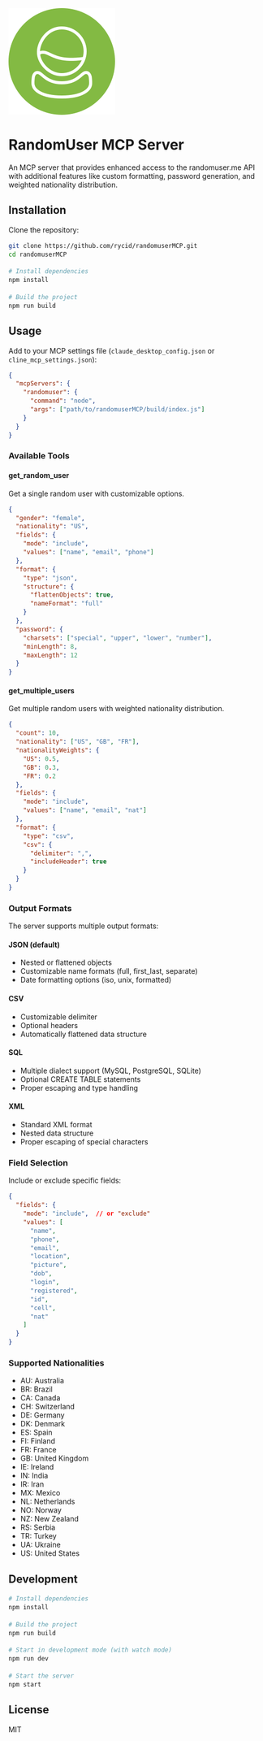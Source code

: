 ![RandomUser MCP Server Logo](./assets/randomUserLogoRemake.svg)


# RandomUser MCP Server

An MCP server that provides enhanced access to the randomuser.me API with additional features like custom formatting, password generation, and weighted nationality distribution.

## Installation

Clone the repository:
```bash
git clone https://github.com/rycid/randomuserMCP.git
cd randomuserMCP

# Install dependencies
npm install

# Build the project
npm run build
```

## Usage

Add to your MCP settings file (`claude_desktop_config.json` or `cline_mcp_settings.json`):

```json
{
  "mcpServers": {
    "randomuser": {
      "command": "node",
      "args": ["path/to/randomuserMCP/build/index.js"]
    }
  }
}
```

### Available Tools

#### get_random_user

Get a single random user with customizable options.

```json
{
  "gender": "female",
  "nationality": "US",
  "fields": {
    "mode": "include",
    "values": ["name", "email", "phone"]
  },
  "format": {
    "type": "json",
    "structure": {
      "flattenObjects": true,
      "nameFormat": "full"
    }
  },
  "password": {
    "charsets": ["special", "upper", "lower", "number"],
    "minLength": 8,
    "maxLength": 12
  }
}
```

#### get_multiple_users

Get multiple random users with weighted nationality distribution.

```json
{
  "count": 10,
  "nationality": ["US", "GB", "FR"],
  "nationalityWeights": {
    "US": 0.5,
    "GB": 0.3,
    "FR": 0.2
  },
  "fields": {
    "mode": "include",
    "values": ["name", "email", "nat"]
  },
  "format": {
    "type": "csv",
    "csv": {
      "delimiter": ",",
      "includeHeader": true
    }
  }
}
```

### Output Formats

The server supports multiple output formats:

#### JSON (default)
- Nested or flattened objects
- Customizable name formats (full, first_last, separate)
- Date formatting options (iso, unix, formatted)

#### CSV
- Customizable delimiter
- Optional headers
- Automatically flattened data structure

#### SQL
- Multiple dialect support (MySQL, PostgreSQL, SQLite)
- Optional CREATE TABLE statements
- Proper escaping and type handling

#### XML
- Standard XML format
- Nested data structure
- Proper escaping of special characters

### Field Selection

Include or exclude specific fields:

```json
{
  "fields": {
    "mode": "include",  // or "exclude"
    "values": [
      "name",
      "phone",
      "email",
      "location",
      "picture",
      "dob",
      "login",
      "registered",
      "id",
      "cell",
      "nat"
    ]
  }
}
```

### Supported Nationalities

- AU: Australia
- BR: Brazil
- CA: Canada
- CH: Switzerland
- DE: Germany
- DK: Denmark
- ES: Spain
- FI: Finland
- FR: France
- GB: United Kingdom
- IE: Ireland
- IN: India
- IR: Iran
- MX: Mexico
- NL: Netherlands
- NO: Norway
- NZ: New Zealand
- RS: Serbia
- TR: Turkey
- UA: Ukraine
- US: United States

## Development

```bash
# Install dependencies
npm install

# Build the project
npm run build

# Start in development mode (with watch mode)
npm run dev

# Start the server
npm start
```

## License

MIT
